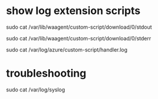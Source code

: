 
# show log extension scripts
sudo cat /var/lib/waagent/custom-script/download/0/stdout

sudo cat /var/lib/waagent/custom-script/download/0/stderr

sudo cat /var/log/azure/custom-script/handler.log


# troubleshooting
sudo cat /var/log/syslog